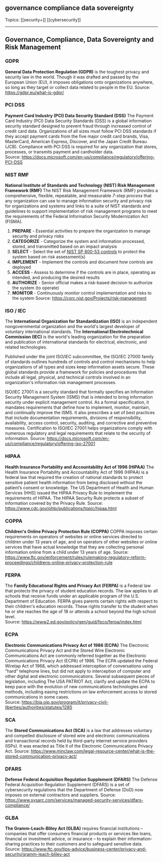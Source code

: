 ## governance compliance data sovereignty

Topics: [[security+]]  [[cybersecurity]]

---
## Governance, Compliance, Data Sovereignty and Risk Management

### GDPR  
**General Data Protection Regulation (GDPR)** is the toughest privacy and security law in the world. Though it was drafted and passed by the European Union (EU), it imposes obligations onto organizations anywhere, so long as they target or collect data related to people in the EU. 
Source: https://gdpr.eu/what-is-gdpr/

### PCI DSS  
**Payment Card Industry (PCI) Data Security Standard (DSS)** The Payment Card Industry (PCI) Data Security Standards (DSS) is a global information security standard designed to prevent fraud through increased control of credit card data. Organizations of all sizes must follow PCI DSS standards if they accept payment cards from the five major credit card brands, Visa, MasterCard, American Express, Discover, and the Japan Credit Bureau (JCB). Compliance with PCI DSS is required for any organization that stores, processes, or transmits payment and cardholder data.  
Source: https://docs.microsoft.com/en-us/compliance/regulatory/offering-PCI-DSS  

### NIST RMF
**National Institute of Standards and Technology (NIST) Risk Management Framework (RMF)** The NIST Risk Management Framework (RMF) provides a comprehensive, flexible, repeatable, and measurable *7-step process* that any organization can use to manage information security and privacy risk for organizations and systems and links to a suite of NIST standards and guidelines to support implementation of risk management programs to meet the requirements of the Federal Information Security Modernization Act (FISMA).
1. **PREPARE** - Essential activities to prepare the organization to manage security and privacy risks 
2. **CATEGORIZE** - Categorize the system and information processed, stored, and transmitted based on an impact analysis
3. **SELECT** - Select the set of [NIST SP 800-53 controls](https://csrc.nist.gov/publications/detail/sp/800-53/rev-5/final) to protect the system based on risk assessment(s)
4. **IMPLEMENT** - Implement the controls and document how controls are deployed
5. **ACCESS** - Assess to determine if the controls are in place, operating as intended, and producing the desired results
6. **AUTHORIZE** - Senior official makes a risk-based decision to authorize the system (to operate)
7. **MONITOR** - Continuously monitor control implementation and risks to the system
Source: https://csrc.nist.gov/Projects/risk-management

### ISO / IEC
The **International Organization for Standardization (ISO)** is an independent nongovernmental organization and the world's largest developer of voluntary international standards. The **International Electrotechnical Commission (IEC)** is the world's leading organization for the preparation and publication of international standards for electrical, electronic, and related technologies.

Published under the joint ISO/IEC subcommittee, the ISO/IEC 27000 family of standards outlines hundreds of controls and control mechanisms to help organizations of all types and sizes keep information assets secure. These global standards provide a framework for policies and procedures that include all legal, physical, and technical controls involved in an organization's information risk management processes.

ISO/IEC 27001 is a security standard that formally specifies an Information Security Management System (ISMS) that is intended to bring information security under explicit management control. As a formal specification, it mandates requirements that define how to implement, monitor, maintain, and continually improve the ISMS. It also prescribes a set of best practices that include documentation requirements, divisions of responsibility, availability, access control, security, auditing, and corrective and preventive measures. Certification to ISO/IEC 27001 helps organizations comply with numerous regulatory and legal requirements that relate to the security of information.
Source: https://docs.microsoft.com/en-us/compliance/regulatory/offering-iso-27001

### HIPAA
**Health Insurance Portability and Accountability Act of 1996 (HIPAA)** The Health Insurance Portability and Accountability Act of 1996 (HIPAA) is a federal law that required the creation of national standards to protect sensitive patient health information from being disclosed without the patient’s consent or knowledge. The US Department of Health and Human Services (HHS) issued the HIPAA Privacy Rule to implement the requirements of HIPAA. The HIPAA Security Rule protects a subset of information covered by the Privacy Rule.
Source: https://www.cdc.gov/phlp/publications/topic/hipaa.html

### COPPA
**Children's Online Privacy Protection Rule (COPPA)** COPPA imposes certain requirements on operators of websites or online services directed to children under 13 years of age, and on operators of other websites or online services that have actual knowledge that they are collecting personal information online from a child under 13 years of age.
Source: https://www.ftc.gov/enforcement/rules/rulemaking-regulatory-reform-proceedings/childrens-online-privacy-protection-rule

### FERPA
The **Family Educational Rights and Privacy Act (FERPA)** is a Federal law that protects the privacy of student education records. The law applies to all schools that receive funds under an applicable program of the U.S. Department of Education. FERPA gives parents certain rights with respect to their children's education records. These rights transfer to the student when he or she reaches the age of 18 or attends a school beyond the high school level.  
Source: https://www2.ed.gov/policy/gen/guid/fpco/ferpa/index.html

### ECPA
**Electronic Communications Privacy Act of 1986 (ECPA)** The Electronic Communications Privacy Act and the Stored Wire Electronic Communications Act are commonly referred together as the Electronic Communications Privacy Act (ECPA) of 1986.  The ECPA updated the Federal Wiretap Act of 1968, which addressed interception of conversations using "hard" telephone lines, but did not apply to interception of computer and other digital and electronic communications.  Several subsequent pieces of legislation, including The USA PATRIOT Act, clarify and update the ECPA to keep pace with the evolution of new communications technologies and methods, including easing restrictions on law enforcement access to stored communications in some cases.  
Source: https://bja.ojp.gov/program/it/privacy-civil-liberties/authorities/statutes/1285

### SCA
The **Stored Communications Act (SCA)** is a law that addresses voluntary and compelled disclosure of stored wire and electronic communications and transactional records held by third-party internet service providers (ISPs). It was enacted as Title II of the Electronic Communications Privacy Act.
Source: https://www.minclaw.com/legal-resource-center/what-is-the-stored-communication-privacy-act/  

### DFARS
**Defense Federal Acquisition Regulation Supplement (DFARS)**
The Defense Federal Acquisition Regulation Supplement (DFARS) is a set of cybersecurity regulations that the Department of Defense (DoD) now imposes on external contractors and suppliers.
Source: https://www.sysarc.com/services/managed-security-services/dfars-compliance/

### GLBA
**The Gramm-Leach-Bliley Act (GLBA)** requires financial institutions – companies that offer consumers financial products or services like loans, financial or investment advice, or insurance – to explain their information-sharing practices to their customers and to safeguard sensitive data.  
Source: https://www.ftc.gov/tips-advice/business-center/privacy-and-security/gramm-leach-bliley-act  







